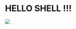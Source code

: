 


<h1 style="color=red" >HELLO SHELL !!!</h1>
<img src="http://7xkszy.com2.z0.glb.qiniucdn.com/library/201606/FqaASvaCGLXeyt3nECykGSRCmeRw.png" >


